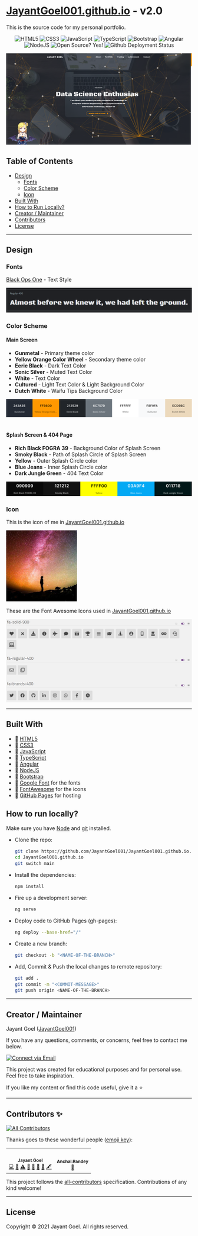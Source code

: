 # [JayantGoel001.github.io](https://JayantGoel001.github.io/) - v2.0

This is the source code for my personal portfolio.

<p align="center">
    <img alt="HTML5" src="https://img.shields.io/badge/-HTML5-E44D26?style=flat&logo=html5&logoColor=white"/>
    <img alt="CSS3" src="https://img.shields.io/badge/-CSS3-2965f1?style=flat&logo=css3&logoColor=white"/>
    <img alt="JavaScript" src="https://img.shields.io/badge/-JavaScript-F0DB4F?style=flat&logo=javascript&logoColor=white"/>
    <img alt="TypeScript" src="https://img.shields.io/badge/TypeScript-007ACC?style=flat&logo=typescript&logoColor=white"/>
    <img alt="Bootstrap" src="https://img.shields.io/badge/Bootstrap-563D7C?style=flat&logo=bootstrap&logoColor=white"/>
    <img alt="Angular" src="https://img.shields.io/badge/Angular-DD0031?style=flat&logo=angular&logoColor=white"/>
    <img alt="NodeJS" src="https://img.shields.io/badge/Node.js-339933?style=flat&logo=nodedotjs&logoColor=white"/>
    <img alt="Open Source? Yes!" src="https://badgen.net/badge/Open%20Source%20%3F/Yes%21/blue?icon=github"/>
    <img alt="Github Deployment Status" src="https://github.com/JayantGoel001/JayantGoel001.github.io/actions/workflows/pages/pages-build-deployment/badge.svg?branch=gh-pages"/>
</p>

<p align="center">
  <a href="https://JayantGoel001.github.io/">
    <img src="screenshots/website.png" width="700" alt="landing page"/>
  </a>
</p>

## Table of Contents

- [Design](#design)
	- [Fonts](#fonts)
	- [Color Scheme](#color-scheme)
	- [Icon](#icon)
- [Built With](#built-with)
- [How to Run Locally?](#how-to-run-locally)
- [Creator / Maintainer](#creator--maintainer)
- [Contributors](#contributors-)
- [License](#license)

---

## Design

### Fonts

[Black Ops One](https://fonts.google.com/specimen/Black+Ops+One) - Text Style

<img alt="Font Example Screenshot" src="screenshots/font.png">

### Color Scheme

#### Main Screen

- **Gunmetal** - Primary theme color
- **Yellow Orange Color Wheel** - Secondary theme color
- **Eerie Black** - Dark Text Color
- **Sonic Silver** - Muted Text Color
- **White** - Text Color
- **Cultured** - Light Text Color & Light Background Color
- **Dutch White** - Waifu Tips Background Color

<a href="https://coolors.co/242a35-ff9800-212529-6c757d-ffffff-f8f9fa-ecd9bc">
  <img alt="Color Palette Screenshot" src="screenshots/color-main.png"/>
</a>

<br/>
<br/>

#### Splash Screen & 404 Page

- **Rich Black FOGRA 39** - Background Color of Splash Screen
- **Smoky Black** - Path of Splash Circle of Splash Screen
- **Yellow** - Outer Splash Circle color
- **Blue Jeans** - Inner Splash Circle color
- **Dark Jungle Green** - 404 Text Color

<a href="https://coolors.co/090909-121212-ffff00-03a9f4-011718">
  <img alt="Color Palette Screenshot" src="screenshots/color-loader-404.png"/>
</a>

### Icon

This is the icon of me in [JayantGoel001.github.io](https://JayantGoel001.github.io)

<img alt="Me Icon" src="screenshots/icon.png" width="192">

These are the Font Awesome Icons used in [JayantGoel001.github.io](https://JayantGoel001.github.io)

<img alt="Font Awesome Icon" src="screenshots/font-awesome-icon.png">

---

## Built With

- 💙 [HTML5](https://www.w3schools.com/html/)
- 💜 [CSS3](https://www.w3schools.com/css/)
- 💙 [JavaScript](https://www.w3schools.com/js/DEFAULT.asp)
- 💜 [TypeScript](https://www.typescriptlang.org/)
- 💙 [Angular](https://angular.io/)
- 💜 [NodeJS](https://nodejs.org/)
- 💙 [Bootstrap](https://getbootstrap.com/)
- 💜 [Google Font](https://fonts.google.com/) for the fonts
- 💙 [FontAwesome](https://fontawesome.com/) for the icons
- 💜 [GitHub Pages](https://pages.github.com/) for hosting

## How to run locally?

Make sure you have [Node](https://nodejs.org/en/) and [git](https://git-scm.com/) installed.

- Clone the repo:

  ```bash
  git clone https://github.com/JayantGoel001/JayantGoel001.github.io.git
  cd JayantGoel001.github.io
  git switch main
  ```

- Install the dependencies:

  ```bash
  npm install
  ```

- Fire up a development server:

  ```bash
  ng serve
  ```

- Deploy code to GitHub Pages (gh-pages):

  ```bash
  ng deploy --base-href="/"
  ```

- Create a new branch:

  ```bash
  git checkout -b "<NAME-OF-THE-BRANCH>"
  ```

- Add, Commit & Push the local changes to remote repository:

  ```bash
  git add .
  git commit -m "<COMMIT-MESSAGE>"
  git push origin <NAME-OF-THE-BRANCH>
  ```


---

## Creator / Maintainer

Jayant Goel ([JayantGoel001](https://github.com/JayantGoel001))

If you have any questions, comments, or concerns, feel free to contact me below.

<p align="left">
  <a href="mailto:jgoel92@gmail.com"> 
    <img alt="Connect via Email" src="https://img.shields.io/badge/Gmail-c14438?style=flat&logo=Gmail&logoColor=white" />
  </a>
</p>

This project was created for educational purposes and for personal use. Feel free to take inspiration.

If you like my content or find this code useful, give it a ⭐

---

## Contributors ✨

<!-- ALL-CONTRIBUTORS-BADGE:START - Do not remove or modify this section -->
[![All Contributors](https://img.shields.io/badge/all_contributors-2-orange.svg?style=flat-square)](#contributors-)
<!-- ALL-CONTRIBUTORS-BADGE:END -->

Thanks goes to these wonderful people ([emoji key](https://allcontributors.org/docs/en/emoji-key)):

<!-- ALL-CONTRIBUTORS-LIST:START - Do not remove or modify this section -->
<!-- prettier-ignore-start -->
<!-- markdownlint-disable -->
<table>
  <tr>
    <td align="center"><a href="https://JayantGoel001.github.io"><img src="https://avatars.githubusercontent.com/u/54479676?v=4?s=100" width="100px;" alt=""/><br /><sub><b>Jayant Goel</b></sub></a><br /><a href="https://github.com/JayantGoel001/JayantGoel001.github.io/commits?author=JayantGoel001" title="Code">💻</a> <a href="#ideas-JayantGoel001" title="Ideas, Planning, & Feedback">🤔</a> <a href="https://github.com/JayantGoel001/JayantGoel001.github.io/commits?author=JayantGoel001" title="Tests">⚠️</a> <a href="#maintenance-JayantGoel001" title="Maintenance">🚧</a> <a href="https://github.com/JayantGoel001/JayantGoel001.github.io/commits?author=JayantGoel001" title="Documentation">📖</a> <a href="#design-JayantGoel001" title="Design">🎨</a> <a href="https://github.com/JayantGoel001/JayantGoel001.github.io/pulls?q=is%3Apr+reviewed-by%3AJayantGoel001" title="Reviewed Pull Requests">👀</a> <a href="#content-JayantGoel001" title="Content">🖋</a></td>
    <td align="center"><a href="https://www.linkedin.com/in/anchal-p-908643b6/"><img src="https://avatars.githubusercontent.com/u/73632448?v=4?s=100" width="100px;" alt=""/><br /><sub><b>Anchal Pandey</b></sub></a><br /><a href="https://github.com/JayantGoel001/JayantGoel001.github.io/issues?q=author%3Acode1511" title="Bug reports">🐛</a></td>
  </tr>
</table>

<!-- markdownlint-restore -->
<!-- prettier-ignore-end -->

<!-- ALL-CONTRIBUTORS-LIST:END -->

This project follows the [all-contributors](https://github.com/all-contributors/all-contributors) specification. Contributions of any kind welcome!

---

## License

Copyright &copy; 2021 Jayant Goel. All rights reserved.
